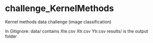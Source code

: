 # challenge_KernelMethods
Kernel methods data challenge (image classification)

In Gitignore:
data/ contains Xte.csv Xtr.csv Ytr.csv 
results/ is the output folder

